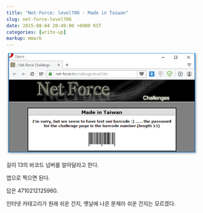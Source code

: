 ```yaml
---
title: "Net-Force: level706 - Made in Taiwan"
slug: net-force-level706
date: 2015-08-04 20:49:00 +0900 KST
categories: [write-up]
markup: mmark
---
```


![Net-Force level706](net-force-level706.png)

길이 13의 바코드 넘버를 알아달라고 한다.

앱으로 찍으면 된다.

답은 4710212125960.

인터넷 카테고리가 원래 쉬운 건지,
옛날에 나온 문제라 쉬운 건지는 모르겠다.
